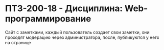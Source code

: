 # ПТЗ-200-18 - Дисциплина: Web-программирование

Сайт с заметками, каждый пользователь создает свои заметки, они проходят модерацию через администратора, после, публикуются у него на странице

